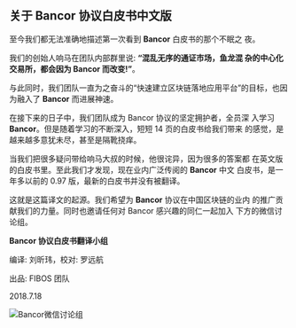 ## 关于 Bancor 协议白皮书中文版

至今我们都无法准确地描述第一次看到 **Bancor** 白皮书的那个不眠之 夜。

我们的创始人响马在团队内部群里说: **“混乱无序的通证市场，鱼龙混 杂的中心化交易所，都会因为 Bancor 而改变!”**。

与此同时，我们团队一直为之奋斗的“快速建立区块链落地应用平台”的目标，也因为融入了 **Bancor** 而进展神速。

在接下来的日子中，我们团队成为 Bancor 协议的坚定拥护者，全员深 入学习 **Bancor**。但是随着学习的不断深入，短短 14 页的白皮书给我们带来 的感觉，是越来越多意犹未尽，甚至是隔靴挠痒。

当我们把很多疑问带给响马大叔的时候，他很诧异，因为很多的答案都 在英文版的白皮书里。至此我们才发现，现在业内广泛传阅的 **Bancor** 中文 白皮书，是一年多以前的 0.97 版，最新的白皮书并没有被翻译。

这就是这篇译文的起源。我们希望为 **Bancor** 协议在中国区块链的业内 的推广贡献我们的力量。同时也邀请任何对 Bancor 感兴趣的同仁一起加入 下方的微信讨论组。

**Bancor 协议白皮书翻译小组**

编译: 刘昕玮，校对: 罗远航

出品: FIBOS 团队
															
2018.7.18

![Bancor微信讨论组](https://github.com/anlebcoder/bancor/blob/master/qr.png)